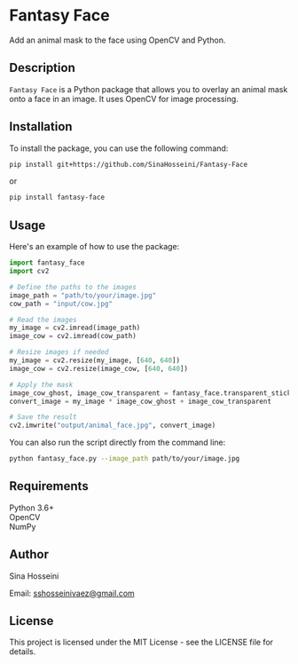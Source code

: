 # Fantasy Face

Add an animal mask to the face using OpenCV and Python.

## Description

`Fantasy Face` is a Python package that allows you to overlay an animal mask onto a face in an image. It uses OpenCV for image processing.

## Installation

To install the package, you can use the following command:

```bash
pip install git+https://github.com/SinaHosseini/Fantasy-Face
```

or

```bash
pip install fantasy-face
```

## Usage

Here's an example of how to use the package:

```python
import fantasy_face
import cv2

# Define the paths to the images
image_path = "path/to/your/image.jpg"
cow_path = "input/cow.jpg"

# Read the images
my_image = cv2.imread(image_path)
image_cow = cv2.imread(cow_path)

# Resize images if needed
my_image = cv2.resize(my_image, [640, 640])
image_cow = cv2.resize(image_cow, [640, 640])

# Apply the mask
image_cow_ghost, image_cow_transparent = fantasy_face.transparent_sticker(image_cow)
convert_image = my_image * image_cow_ghost + image_cow_transparent

# Save the result
cv2.imwrite("output/animal_face.jpg", convert_image)
```

You can also run the script directly from the command line:

```bash
python fantasy_face.py --image_path path/to/your/image.jpg
```

## Requirements

Python 3.6+<br>
OpenCV<br>
NumPy

## Author

Sina Hosseini

Email: sshosseinivaez@gmail.com

## License

This project is licensed under the MIT License - see the LICENSE file for details.
